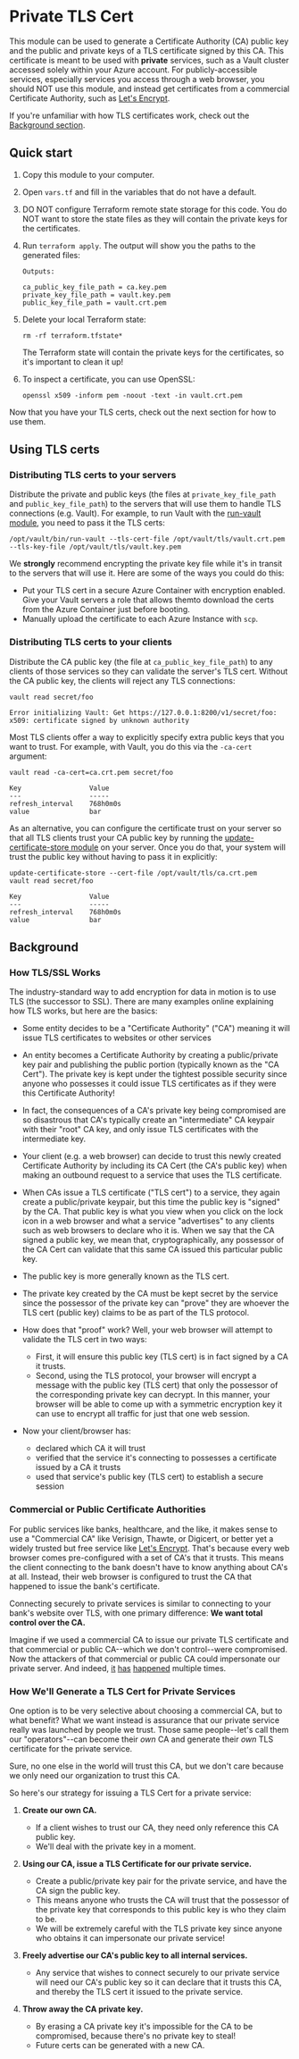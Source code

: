 # Private TLS Cert

This module can be used to generate a Certificate Authority (CA) public key and the public and private keys of a TLS certificate signed by this CA. This certificate is meant to be used with **private** services, such as a Vault cluster accessed solely within your Azure account. For publicly-accessible services, especially services you access through a web browser, you should NOT use this module, and instead get certificates from a commercial Certificate Authority, such as [Let's Encrypt](https://letsencrypt.org/).

If you're unfamiliar with how TLS certificates work, check out the [Background section](#background).

## Quick start

1. Copy this module to your computer.

1. Open `vars.tf` and fill in the variables that do not have a default.

1. DO NOT configure Terraform remote state storage for this code. You do NOT want to store the state files as they will contain the private keys for the certificates.

1. Run `terraform apply`. The output will show you the paths to the generated files:

    ```shell
    Outputs:

    ca_public_key_file_path = ca.key.pem
    private_key_file_path = vault.key.pem
    public_key_file_path = vault.crt.pem
    ```

1. Delete your local Terraform state:

    ```shell
    rm -rf terraform.tfstate*
    ```

   The Terraform state will contain the private keys for the certificates, so it's important to clean it up!

1. To inspect a certificate, you can use OpenSSL:

    ```shell
    openssl x509 -inform pem -noout -text -in vault.crt.pem
    ```

Now that you have your TLS certs, check out the next section for how to use them.

## Using TLS certs

### Distributing TLS certs to your servers

Distribute the private and public keys (the files at `private_key_file_path` and `public_key_file_path`) to the servers that will use them to handle TLS connections (e.g. Vault). For example, to run Vault with the [run-vault module](https://github.com/hashicorp/terraform-azurerm-vault/tree/master/modules/run-vault), you need to pass it the TLS certs:

```shell
/opt/vault/bin/run-vault --tls-cert-file /opt/vault/tls/vault.crt.pem --tls-key-file /opt/vault/tls/vault.key.pem
```

We **strongly** recommend encrypting the private key file while it's in transit to the servers that will use it. Here are some of the ways you could do this:

* Put your TLS cert in a secure Azure Container with encryption enabled. Give your Vault servers a role that allows themto download the certs from the Azure Container just before booting.
* Manually upload the certificate to each Azure Instance with `scp`.

### Distributing TLS certs to your clients

Distribute the CA public key (the file at `ca_public_key_file_path`) to any clients of those services so they can validate the server's TLS cert. Without the CA public key, the clients will reject any TLS connections:

```shell
vault read secret/foo

Error initializing Vault: Get https://127.0.0.1:8200/v1/secret/foo: x509: certificate signed by unknown authority
```

Most TLS clients offer a way to explicitly specify extra public keys that you want to trust. For example, with Vault, you do this via the `-ca-cert` argument:

```shell
vault read -ca-cert=ca.crt.pem secret/foo

Key                 Value
---                 -----
refresh_interval    768h0m0s
value               bar
```

As an alternative, you can configure the certificate trust on your server so that all TLS clients trust your CA public key by running the [update-certificate-store module](https://github.com/hashicorp/terraform-azurerm-vault/tree/master/modules/update-certificate-store) on your server. Once you do that, your system will trust the public key without having to pass it in explicitly:

```shell
update-certificate-store --cert-file /opt/vault/tls/ca.crt.pem
vault read secret/foo

Key                 Value
---                 -----
refresh_interval    768h0m0s
value               bar
```

## Background

### How TLS/SSL Works

The industry-standard way to add encryption for data in motion is to use TLS (the successor to SSL). There are many examples online explaining how TLS works, but here are the basics:

* Some entity decides to be a "Certificate Authority" ("CA") meaning it will issue TLS certificates to websites or other services

* An entity becomes a Certificate Authority by creating a public/private key pair and publishing the public portion (typically known as the "CA Cert"). The private key is kept under the tightest possible security since anyone who possesses it could issue TLS certificates as if they were this Certificate Authority!

* In fact, the consequences of a CA's private key being compromised are so disastrous that CA's typically create an "intermediate" CA keypair with their "root" CA key, and only issue TLS certificates with the intermediate key.

* Your client (e.g. a web browser) can decide to trust this newly created Certificate Authority by including its CA Cert (the CA's public key) when making an outbound request to a service that uses the TLS certificate.

* When CAs issue a TLS certificate ("TLS cert") to a service, they again create a public/private keypair, but this time the public key is "signed" by the CA. That public key is what you view when you click on the lock icon in a web browser and what a service "advertises" to any clients such as web browsers to declare who it is. When we say that the CA signed a public key, we mean that, cryptographically, any possessor of the CA Cert can validate that this same CA issued this particular public key.

* The public key is more generally known as the TLS cert.

* The private key created by the CA must be kept secret by the service since the possessor of the private key can "prove" they are whoever the TLS cert (public key) claims to be as part of the TLS protocol.

* How does that "proof" work? Well, your web browser will attempt to validate the TLS cert in two ways:
  * First, it will ensure this public key (TLS cert) is in fact signed by a CA it trusts.
  * Second, using the TLS protocol, your browser will encrypt a message with the public key (TLS cert) that only the possessor of the corresponding private key can decrypt. In this manner, your browser will be able to come up with a symmetric encryption key it can use to encrypt all traffic for just that one web session.

* Now your client/browser has:
  * declared which CA it will trust
  * verified that the service it's connecting to possesses a certificate issued by a CA it trusts
  * used that service's public key (TLS cert) to establish a secure session

### Commercial or Public Certificate Authorities

For public services like banks, healthcare, and the like, it makes sense to use a "Commercial CA" like Verisign, Thawte, or Digicert, or better yet a widely trusted but free service like [Let's Encrypt](https://letsencrypt.org/). That's because every web browser comes pre-configured with a set of CA's that it trusts. This means the client connecting to the bank doesn't have to know anything about CA's at all. Instead, their web browser is configured to trust the CA that happened to issue the bank's certificate.

Connecting securely to private services is similar to connecting to your bank's website over TLS, with one primary difference: **We want total control over the CA.**

Imagine if we used a commercial CA to issue our private TLS certificate and that commercial or public CA--which we don't control--were compromised. Now the attackers of that commercial or public CA could impersonate our private server. And indeed, [it](https://www.theguardian.com/technology/2011/sep/05/diginotar-certificate-hack-cyberwar) [has](
https://www.schneier.com/blog/archives/2012/02/verisign_hacked.html) [happened](
http://www.infoworld.com/article/2623707/hacking/the-real-security-issue-behind-the-comodo-hack.html)
multiple times.

### How We'll Generate a TLS Cert for Private Services

One option is to be very selective about choosing a commercial CA, but to what benefit? What we want instead is assurance that our private service really was launched by people we trust. Those same people--let's call them our "operators"--can become their *own* CA and generate their *own* TLS certificate for the private service.

Sure, no one else in the world will trust this CA, but we don't care because we only need our organization to trust this CA.

So here's our strategy for issuing a TLS Cert for a private service:

1. **Create our own CA.**

    * If a client wishes to trust our CA, they need only reference this CA public key.
    * We'll deal with the private key in a moment.

2. **Using our CA, issue a TLS Certificate for our private service.**

    * Create a public/private key pair for the private service, and have the CA sign the public key.
    * This means anyone who trusts the CA will trust that the possessor of the private key that corresponds to this public key is who they claim to be.
    * We will be extremely careful with the TLS private key since anyone who obtains it can impersonate our private service!

3. **Freely advertise our CA's public key to all internal services.**

    * Any service that wishes to connect securely to our private service will need our CA's public key so it can declare that it trusts this CA, and thereby the TLS cert it issued to the private service.

4. **Throw away the CA private key.**

    * By erasing a CA private key it's impossible for the CA to be compromised, because there's no private key to steal!
    * Future certs can be generated with a new CA.
